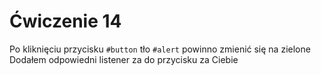 # Ćwiczenie 14

Po kliknięciu przycisku `#button` tło `#alert` powinno zmienić się na zielone
Dodałem odpowiedni listener za do przycisku za Ciebie


